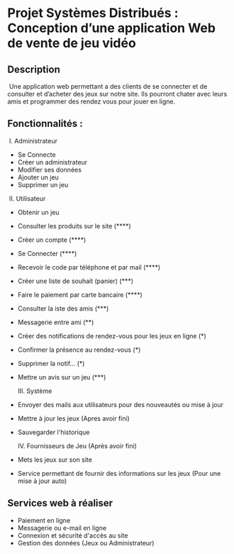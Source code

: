 # Projet Systèmes Distribués : Conception d’une application Web de vente de jeu vidéo

 

## Description

​        Une application web permettant a des clients de se connecter et de consulter et d’acheter des jeux sur notre site. Ils pourront chater avec leurs amis et programmer des rendez vous pour jouer en ligne.

 

## Fonctionnalités :

​     I.      Administrateur

* Se Connecte
* Créer un administrateur
* Modifier ses données
* Ajouter un jeu
* Supprimer un jeu   

 

​    II.      Utilisateur
* Obtenir un jeu

* Consulter les produits sur le site (****)

* Créer un compte (****)

* Se Connecter (****)

* Recevoir le code par téléphone et par mail (****)

* Créer une liste de souhait (panier) (***)

* Faire le paiement par carte bancaire (****)

* Consulter la iste des amis (***)

* Messagerie entre ami (**)

* Créer des notifications de rendez-vous pour les jeux en ligne (*)

* Confirmer la présence au rendez-vous (*)

* Supprimer la notif… (*)

* Mettre un avis sur un jeu (***)

 

   III.      Système

* Envoyer des mails aux utilisateurs pour des nouveautés ou mise à jour
* Mettre à jour les jeux (Apres avoir fini)
* Sauvegarder l'historique

 

  IV.      Fournisseurs de Jeu (Après avoir fini)

* Mets les jeux sur son site
* Service permettant de fournir des informations sur les jeux (Pour une mise à jour auto)



## Services web  à réaliser

* Paiement en ligne
* Messagerie ou e-mail en ligne 
* Connexion et sécurité d'accès au site
* Gestion des données (Jeux ou Administrateur)

